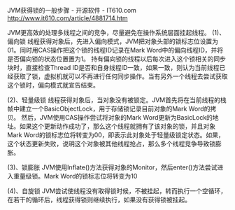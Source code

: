 

JVM获得锁的一般步骤 - 开源软件 - IT610.com http://www.it610.com/article/4881714.htm


JVM更高效的处理多线程之间的竞争，尽量避免在操作系统层面挂起线程。
(1)、偏向锁
线程获得对象后，先进入偏向模式，JVM把对象头部的锁标志位设置为01。同时用CAS操作把这个锁的线程ID记录在Mark Word中的偏向线程ID，并将是否偏向锁的状态位置置为1。
持有偏向锁的线程以后每次进入这个锁相关的同步块时，直接检查Thread ID是否和自身线程ID一致，如果一致，则认为当前线程已经获取了锁，虚拟机就可以不再进行任何同步操作。当有另外一个线程去尝试获取这个锁时，偏向模式就宣告结束。
 
(2)、轻量级锁
线程获得对象后，当对象没有被锁定。JVM首先将在当前线程的栈帧中建立一个BasicObjectLock，用于存储锁记录目前对象的Mark Word的拷贝。
然后，JVM使用CAS操作尝试将对象的Mark Word更新为BasicLock的地址。如果这个更新动作成功了，那么这个线程就拥有了该对象的锁，并且对象Mark Word的锁标志位将转变为00，即表示此对象处于轻量级锁定状态。如果，这个状态更新失败，说明这个对象被其他线程抢占，那么多个线程竞争导致锁膨胀。
 
(3)、锁膨胀
JVM使用Inflate()方法获得对象的Monitor，然后enter()方法尝试进入重量级锁。Mark Word的锁标志位将转变为10
 
(4)、自旋锁
JVM尝试使线程没有取得锁时候，不被挂起，转而执行一个空循环，在若干的循环后，线程获得锁则继续执行，如果没有获得锁被挂起。